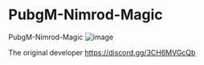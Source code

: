 # PubgM-Nimrod-Magic
PubgM-Nimrod-Magic
![image](https://github.com/IQPZ/PubgM-Nimrod-Magic/assets/69715395/63dae9cc-0e40-475a-98cd-901d8c451061)

The original developer
https://discord.gg/3CH6MVGcQb


